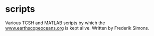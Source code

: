 # scripts
Various TCSH and MATLAB scripts by which the www.earthscopeoceans.org is kept alive. Written by Frederik Simons.
